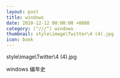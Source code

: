 ```yaml
---
layout: post
title: windows
date: 2020-12-12 00:00:00 +0800
category: (^///^) windows
thumbnail: style\image\Twitter\4 (4).jpg
icon: book
---
```


style\image\Twitter\4 (4).jpg


windows 编年史

















